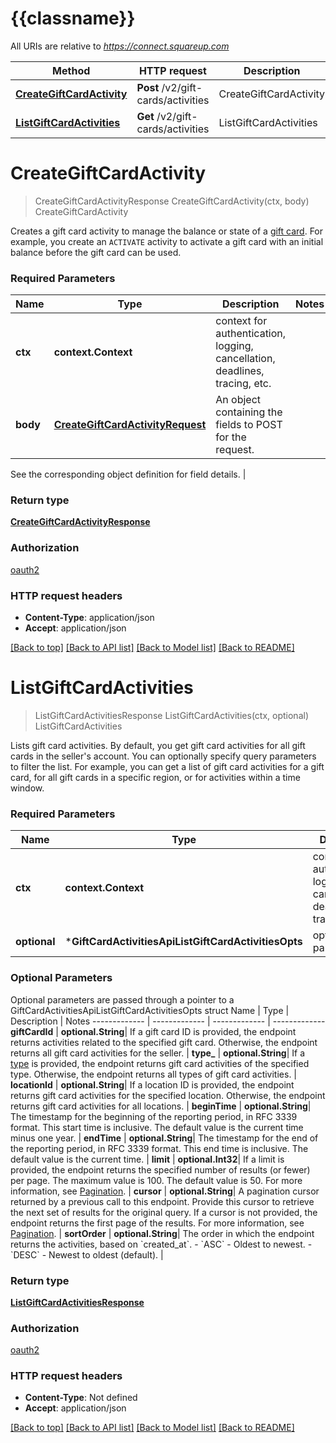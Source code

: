 # {{classname}}

All URIs are relative to *https://connect.squareup.com*

Method | HTTP request | Description
------------- | ------------- | -------------
[**CreateGiftCardActivity**](GiftCardActivitiesApi.md#CreateGiftCardActivity) | **Post** /v2/gift-cards/activities | CreateGiftCardActivity
[**ListGiftCardActivities**](GiftCardActivitiesApi.md#ListGiftCardActivities) | **Get** /v2/gift-cards/activities | ListGiftCardActivities

# **CreateGiftCardActivity**
> CreateGiftCardActivityResponse CreateGiftCardActivity(ctx, body)
CreateGiftCardActivity

Creates a gift card activity to manage the balance or state of a [gift card](entity:GiftCard).  For example, you create an `ACTIVATE` activity to activate a gift card with an initial balance  before the gift card can be used.

### Required Parameters

Name | Type | Description  | Notes
------------- | ------------- | ------------- | -------------
 **ctx** | **context.Context** | context for authentication, logging, cancellation, deadlines, tracing, etc.
  **body** | [**CreateGiftCardActivityRequest**](CreateGiftCardActivityRequest.md)| An object containing the fields to POST for the request.

See the corresponding object definition for field details. | 

### Return type

[**CreateGiftCardActivityResponse**](CreateGiftCardActivityResponse.md)

### Authorization

[oauth2](../README.md#oauth2)

### HTTP request headers

 - **Content-Type**: application/json
 - **Accept**: application/json

[[Back to top]](#) [[Back to API list]](../README.md#documentation-for-api-endpoints) [[Back to Model list]](../README.md#documentation-for-models) [[Back to README]](../README.md)

# **ListGiftCardActivities**
> ListGiftCardActivitiesResponse ListGiftCardActivities(ctx, optional)
ListGiftCardActivities

Lists gift card activities. By default, you get gift card activities for all gift cards in the seller's account. You can optionally specify query parameters to filter the list. For example, you can get a list of gift card activities for a gift card, for all gift cards in a specific region, or for activities within a time window.

### Required Parameters

Name | Type | Description  | Notes
------------- | ------------- | ------------- | -------------
 **ctx** | **context.Context** | context for authentication, logging, cancellation, deadlines, tracing, etc.
 **optional** | ***GiftCardActivitiesApiListGiftCardActivitiesOpts** | optional parameters | nil if no parameters

### Optional Parameters
Optional parameters are passed through a pointer to a GiftCardActivitiesApiListGiftCardActivitiesOpts struct
Name | Type | Description  | Notes
------------- | ------------- | ------------- | -------------
 **giftCardId** | **optional.String**| If a gift card ID is provided, the endpoint returns activities related  to the specified gift card. Otherwise, the endpoint returns all gift card activities for  the seller. | 
 **type_** | **optional.String**| If a [type](entity:GiftCardActivityType) is provided, the endpoint returns gift card activities of the specified type.  Otherwise, the endpoint returns all types of gift card activities. | 
 **locationId** | **optional.String**| If a location ID is provided, the endpoint returns gift card activities for the specified location.  Otherwise, the endpoint returns gift card activities for all locations. | 
 **beginTime** | **optional.String**| The timestamp for the beginning of the reporting period, in RFC 3339 format. This start time is inclusive. The default value is the current time minus one year. | 
 **endTime** | **optional.String**| The timestamp for the end of the reporting period, in RFC 3339 format. This end time is inclusive. The default value is the current time. | 
 **limit** | **optional.Int32**| If a limit is provided, the endpoint returns the specified number  of results (or fewer) per page. The maximum value is 100. The default value is 50. For more information, see [Pagination](https://developer.squareup.com/docs/working-with-apis/pagination). | 
 **cursor** | **optional.String**| A pagination cursor returned by a previous call to this endpoint. Provide this cursor to retrieve the next set of results for the original query. If a cursor is not provided, the endpoint returns the first page of the results. For more information, see [Pagination](https://developer.squareup.com/docs/working-with-apis/pagination). | 
 **sortOrder** | **optional.String**| The order in which the endpoint returns the activities, based on &#x60;created_at&#x60;. - &#x60;ASC&#x60; - Oldest to newest. - &#x60;DESC&#x60; - Newest to oldest (default). | 

### Return type

[**ListGiftCardActivitiesResponse**](ListGiftCardActivitiesResponse.md)

### Authorization

[oauth2](../README.md#oauth2)

### HTTP request headers

 - **Content-Type**: Not defined
 - **Accept**: application/json

[[Back to top]](#) [[Back to API list]](../README.md#documentation-for-api-endpoints) [[Back to Model list]](../README.md#documentation-for-models) [[Back to README]](../README.md)

